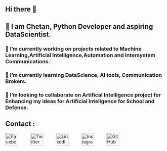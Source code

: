 ## Hi there 👋

<!--
**chetanlondhe1112/chetanlondhe1112** is a ✨ _special_ ✨ repository because its `README.md` (this file) appears on your GitHub profile.

Here are some ideas to get you started:

- 🔭 I’m currently working on projects related to Machine Learning,Artificial Intelligence,Automation and Intersystem Communications.  
- 🌱 I’m currently learning DataScience, AI tools, Communication Brokers.
- 👯 I’m looking to collaborate on Artifical Intelligence project for Enhancing my ideas for Artificial Inteligence for School and Defence.
- 🤔 I’m looking for help with ...
- 💬 Ask me about ...
- 📫 How to reach me: ...
- 😄 Pronouns: ...
- ⚡ Fun fact: ...
-->
## 🔭 I am Chetan, Python Developer and aspiring DataScientist.

### 🔭 I’m currently working on projects related to Machine Learning,Artificial Intelligence,Automation and Intersystem Communications.  
### 🌱 I’m currently learning DataScience, AI tools, Communication Brokers.
### 👯 I’m looking to collaborate on Artifical Intelligence project for Enhancing my ideas for Artificial Inteligence for School and Defence.
## Contact :
<div style="display: flex; gap: 40px;">
    <a href="https://www.facebook.com/YourPageName">
        <img src="https://upload.wikimedia.org/wikipedia/commons/5/51/Facebook_f_logo_%282019%29.svg" alt="Facebook" width="40" height="40" />
    </a>
    <a href="https://twitter.com/YourHandle">
        <img src="https://img.freepik.com/premium-vector/new-twitter-logo-x-2023-twitter-x-logo-official-vector-download_691560-10797.jpg?w=360" alt="Twitter" width="40" height="40" />
    </a>
    <a href="https://www.linkedin.com/in/chetanlondhe333/">
        <img src="https://encrypted-tbn0.gstatic.com/images?q=tbn:ANd9GcS0bGEl9v47XieEtHyj0TqTr1tOXJmib-KHtw&s" alt="LinkedIn" width="40" height="40" />
    </a>
    <a href="https://www.instagram.com/YourProfile">
        <img src="https://upload.wikimedia.org/wikipedia/commons/a/a5/Instagram_icon.png" alt="Instagram" width="40" height="40" />
    </a>
    <a href="https://github.com/chetanlondhe1112">
        <img src="https://upload.wikimedia.org/wikipedia/commons/9/91/Octicons-mark-github.svg" alt="GitHub" width="40" height="40" />
    </a>
</div>
